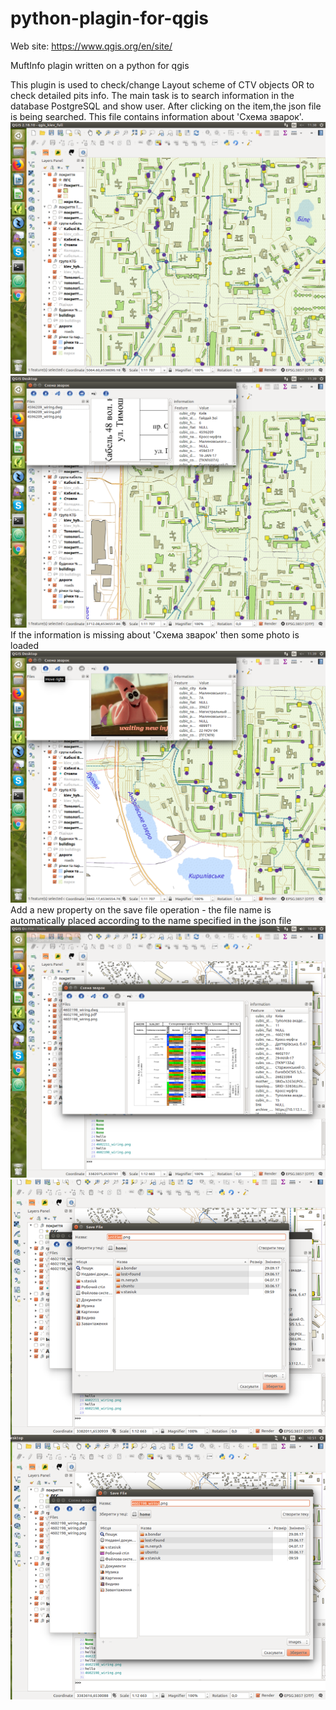 # python-plagin-for-qgis
  Web site: https://www.qgis.org/en/site/
  
  MuftInfo plagin written on a python for qgis
  
  This plugin is used to check/change Layout scheme of CTV objects OR to check detailed pits info.
  The main task is to search information in the database PostgreSQL and show user. After clicking on the item,the json file is being searched. This file contains information about 'Схема зварок'.
![](1.png)
![](2.png)
If the information is missing about 'Схема зварок' then some photo is loaded
![](3.png)
Add a new property on the save file operation - the file name is automatically placed according to the name specified in the json file
![](save2.png)
![](save5.png)
